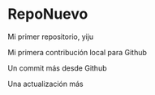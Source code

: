 # RepoNuevo
Mi primer repositorio, yiju

Mi primera contribución local para Github

Un commit más desde Github

Una actualización más 
